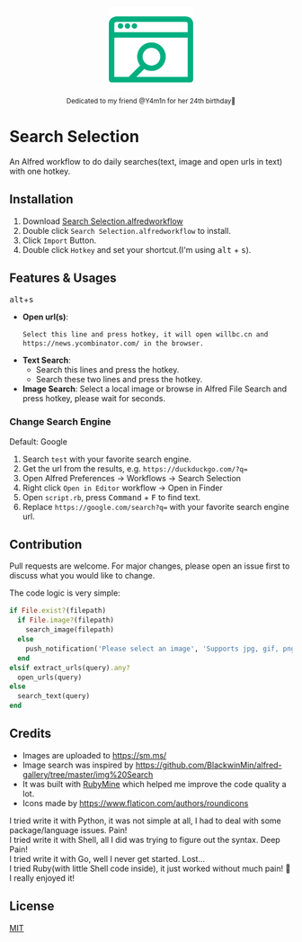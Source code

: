 <p align="center">
  <img src="icon.png" alt="Search Selection Logo" height="150px"><br>
  <sub>Dedicated to my friend @Y4m1n for her 24th birthday🥳</sub>
</p>

# Search Selection
An Alfred workflow to do daily searches(text, image and open urls in text) with one hotkey.

## Installation
1. Download [Search Selection.alfredworkflow](https://github.com/willbchang/alfred-search-selection/releases/latest)
2. Double click `Search Selection.alfredworkflow` to install.
3. Click `Import` Button.
4. Double click `Hotkey` and set your shortcut.(I'm using <kbd>alt</kbd> + <kbd>s</kbd>).

## Features & Usages
<kbd>alt</kbd>+<kbd>s</kbd>
- **Open url(s)**:
  ```
  Select this line and press hotkey, it will open willbc.cn and https://news.ycombinator.com/ in the browser. 
  ```
- **Text Search**:
  - Search this lines and press the hotkey.
  - Search these two lines and press the hotkey.
- **Image Search**: Select a local image or browse in Alfred File Search and press hotkey, please wait for seconds. 

### Change Search Engine
Default: Google
1. Search `test` with your favorite search engine.
2. Get the url from the results, e.g. `https://duckduckgo.com/?q=`
3. Open Alfred Preferences -> Workflows -> Search Selection
4. Right click `Open in Editor` workflow -> Open in Finder
5. Open `script.rb`, press <kbd>Command</kbd> + <kbd>F</kbd> to find text.
6. Replace `https://google.com/search?q=` with your favorite search engine url.

## Contribution
Pull requests are welcome. For major changes, please open an issue first to discuss what you would like to change.

The code logic is very simple:
```ruby
if File.exist?(filepath)
  if File.image?(filepath)
    search_image(filepath)
  else
    push_notification('Please select an image', 'Supports jpg, gif, png, bmp, tif, or webp')
  end
elsif extract_urls(query).any?
  open_urls(query)
else
  search_text(query)
end
```

## Credits
- Images are uploaded to https://sm.ms/
- Image search was inspired by https://github.com/BlackwinMin/alfred-gallery/tree/master/img%20Search
- It was built with [RubyMine](https://www.jetbrains.com/ruby/) which helped me improve the code quality a lot.
- Icons made by https://www.flaticon.com/authors/roundicons

I tried write it with Python, it was not simple at all, I had to deal with some package/language issues. Pain!<br> 
I tried write it with Shell, all I did was trying to figure out the syntax. Deep Pain!<br>
I tried write it with Go, well I never get started. Lost...<br>
I tried Ruby(with little Shell code inside), it just worked without much pain! 💖 I really enjoyed it!<br>

## License
[MIT](LICENSE)
